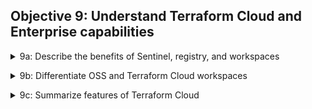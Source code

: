 ## Objective 9: Understand Terraform Cloud and Enterprise capabilities

<p>
<details><summary>9a: Describe the benefits of Sentinel, registry, and workspaces </summary>
<p>



</details>

<p>
<details><summary>9b: Differentiate OSS and Terraform Cloud workspaces</summary>
<p>

</details>

<p>
<details><summary>9c: Summarize features of Terraform Cloud </summary>
<p>

</details>
